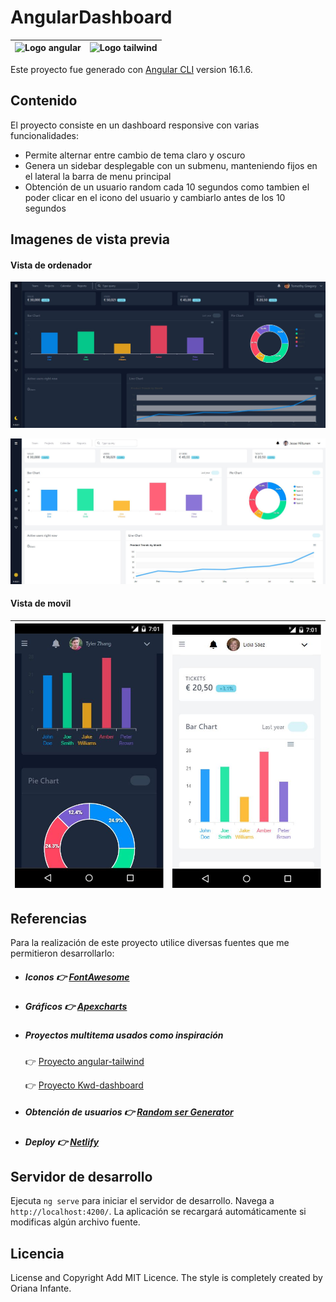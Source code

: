 # AngularDashboard

| ![Logo angular](https://img.shields.io/badge/Angular-DD0031?style=for-the-badge&logo=angular&logoColor=white) | ![Logo tailwind](https://img.shields.io/badge/Tailwind_CSS-38B2AC?style=for-the-badge&logo=tailwind-css&logoColor=white) |
| ------------------------------------------------------------------------------------------------------------- | ------------------------------------------------------------------------------------------------------------------------ |

Este proyecto fue generado con [Angular CLI](https://github.com/angular/angular-cli) version 16.1.6.

## Contenido

El proyecto consiste en un dashboard responsive con varias funcionalidades:

- Permite alternar entre cambio de tema claro y oscuro
- Genera un sidebar desplegable con un submenu, manteniendo fijos en el lateral la barra de menu principal
- Obtención de un usuario random cada 10 segundos como tambien el poder clicar en el icono del usuario y cambiarlo antes de los 10 segundos

## Imagenes de vista previa

#### Vista de ordenador

![modo dark](/src/assets/images/ordenador-dark.JPG)

![modo light](/src/assets/images/ordenador-light.JPG)

#### Vista de movil

| ![modo dark](/src/assets/images/movil-dark.JPG) | ![modo light](/src/assets/images/movil-light.JPG) |
| ----------------------------------------------- | ------------------------------------------------- |

## Referencias

Para la realización de este proyecto utilice diversas fuentes que me permitieron desarrollarlo:

- ##### Iconos 👉 [FontAwesome](https://fontawesome.com/search?q=Hourglass&o=r&m=free)
- ##### Gráficos 👉 [Apexcharts](https://apexcharts.com/)
- ##### Proyectos multitema usados como inspiración

  👉 [Proyecto angular-tailwind](https://angular-tailwind-six.vercel.app/dashboard/nfts)

  👉 [Proyecto Kwd-dashboard](https://kamona-wd.github.io/kwd-dashboard/s)

- ##### Obtención de usuarios 👉 [Random ser Generator](https://randomuser.me/)
- ##### Deploy 👉 [Netlify](https://www.google.com/search?gs_ssp=eJzj4tVP1zc0TEsxTzHPNU1SYDRgdGDwYs9LLcnJTKsEAGo0B70&q=netlify&rlz=1C1CHBF_esES1024ES1024&oq=netl&aqs=chrome.1.69i57j46i199i465i512j69i59j69i65j69i60l4.2233j0j7&sourceid=chrome&ie=UTF-8)

##

## Servidor de desarrollo

Ejecuta `ng serve` para iniciar el servidor de desarrollo. Navega a `http://localhost:4200/`. La aplicación se recargará automáticamente si modificas algún archivo fuente.

## Licencia

License and Copyright Add MIT Licence. The style is completely created by Oriana Infante.

